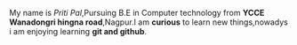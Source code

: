 My name is _Priti Pal_,Pursuing B.E in Computer technology from **YCCE Wanadongri hingna road**,Nagpur.I am **curious** to learn new things,nowadys i am enjoying learning **git and github**.

